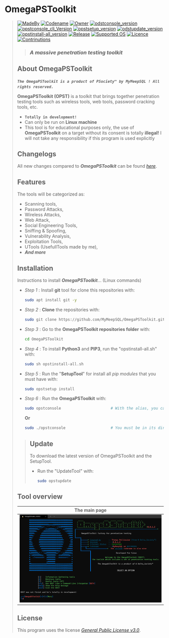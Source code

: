 # **OmegaPSToolkit**
> [![MadeBy](https://img.shields.io/badge/Made%20by-Thomas%20Pellissier-informational?style=flat-square)](https://github.com/MyMeepSQL)
[![Codename](https://img.shields.io/badge/Codename-MyMeepSQL-informational?style=flat-square)](https://github.com/MyMeepSQL)
[![Owner](https://img.shields.io/badge/Owner-©%20PSociety™-informational?style=flat-square)](https://github.com/MyMeepSQL)
[![odstconsole_version](https://img.shields.io/badge/opstconsole%20version-v0.0.1.3-brightgreen?style=flat-square)](https://github.com/MyMeepSQL/OmegaPSToolkit/blob/main/CHANGLOG.md)
[![opstconsole_cli_Version](https://img.shields.io/badge/opstconsole_CLI%20Version%20[BETA]-v0.0.0.4-red?style=flat-square)](https://github.com/MyMeepSQL/OmegaPSToolkit/blob/main/CHANGLOG.md)
[![opstsetup_version](https://img.shields.io/badge/opstsetup%20version-v2.1-success?style=flat-square)](https://github.com/MyMeepSQL/OmegaPSToolkit/blob/main/CHANGLOG.md)
[![odstupdate_version](https://img.shields.io/badge/opstupdate%20version-v1.7-success?style=flat-square)](https://github.com/MyMeepSQL/OmegaPSToolkit/blob/main/CHANGLOG.md)
[![opstinstall-all_version](https://img.shields.io/badge/opstinstall%20version-v1.5-success?style=flat-square)](https://github.com/MyMeepSQL/OmegaPSToolkit/blob/main/CHANGLOG.md)
[![Release](https://img.shields.io/badge/Release-In%20Development-yellow?style=flat-square)]()
[![Supported OS](https://img.shields.io/badge/Supported%20OS-Linux-brightgreen?style=flat-square)]()
[![Licence](https://img.shields.io/badge/License-GNU%20GPL--3.0-important?style=flat-square)](https://github.com/MyMeepSQL/OmegaPSToolkit/blob/main/LICENSE)
[![Contrinutions](https://img.shields.io/badge/Contributions-Open%20!-yellow?style=flat-square)]()
> > ### _**A massive penetration testing toolkit**_
> 
> ## **About OmegaPSToolkit**
> _**`The OmegaPSToolkit is a product of PSociety™ by MyMeepSQL ! All rights reserved.`**_
>
>  **OmegaPSToolkit (OPST)** is a toolkit that brings together penetration testing tools such as wireless tools, web tools, password cracking tools, etc.
> * **`Totally in development!`**
> * Can only be run on **Linux machine**
> * This tool is for educational purposes only, the use of **OmegaPSToolkit** on a target without its consent is totally **illegal!** I will not take any responsibility if this program is used explicitly
> 
> ## **Changelogs**
> All new changes compared to _**OmegaPSToolkit**_ can be found _[here](https://github.com/MyMeepSQL/OmegaPSToolkit/blob/main/CHANGLOG.md)_.
> 
> ## **Features**
> The tools will be categorized as:
>  * Scanning tools,
>  * Password Attacks,
>  * Wireless Attacks,
>  * Web Attack,
>  * Social Engineering Tools,
>  * Sniffing & Spoofing,
>  * Vulnerability Analysis,
>  * Exploitation Tools,
>  * UTools (UsefullTools made by me),
>  * _**And more**_
> 
> ## **Installation**
> Instructions to install ***OmegaPSToolkit***... (Linux commands)
> 
> * _Step 1_ : Install **git** tool for clone this repositories with:
>   ```bash
>   sudo apt install git -y
>   ```
> * _Step 2_ : **Clone** the repositories with:
>   ```bash
>   sudo git clone https://github.com/MyMeepSQL/OmegaPSToolkit.git
>   ```
> * _Step 3_ : Go to the **OmegaPSToolkit repositories folder** with:
>   ```bash
>   cd OmegaPSToolkit
>   ```
> * _Step 4_ : To install **Python3** and **PIP3**, run the "opstinstall-all.sh" with:
>   ```bash
>   sudo sh opstinstall-all.sh
>   ```
> * _Step 5_ : Run the "**SetupTool**" for install all _pip modules_ that you must have with:
>   ```bash
>   sudo opstsetup install
>   ```
> * _Step 6_ : Run the **OmegaPSToolkit** with:
>   ```bash
>   sudo opstconsole                      # With the alias, you can run ODST anywhere (tell me if a problem appears) 
>   ```
>   **Or**
>   ```bash
>   sudo ./opstconsole                    # You must be in its directory to run ODST like this
>   ``` 
>>## **Update**
>>To download the latest version of OmegaPSToolkit and the SetupTool.
>>* Run the "UpdateTool" with:
>>   ```bash
>>   sudo opstupdate
>>   ```
>
> ## Tool overview
> | The main page | 
> | ------------- | 
> | ![menu](https://github.com/MyMeepSQL/OmegaPSToolkit/blob/main/Screens/odst_main_page.png)  |
> 
> ## License 
> This program uses the license _[General Public License v3.0](https://github.com/MyMeepSQL/OmegaPSToolkit/blob/main/LICENSE)_.
